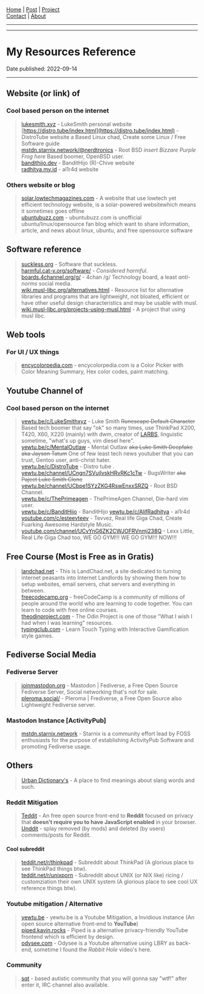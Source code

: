 <nav>
<a href="../index.html">Home</a>
|
<a href="../post.html">Post</a>
|
<a href="../project.html">Project</a>
<nav class="div-right">
<a href="../contact.html">Contact</a>
|
<a href="../about.html">About</a>
</nav>
</nav>
</header>
<hr><hr>
<main>
<!-- Your Content Start After This Line -->


# My Resources Reference

Date published: 2022-09-14

---

## Website (or link) of

### Cool based person on the internet
> [lukesmith.xyz](https://lukesmith.xyz "lukesmith.xyz") - LukeSmith personal website  
> [https://distro.tube/index.html](https://distro.tube/index.html) - DistroTube website a Based Linux chad, Create some Linux / Free Software guide  
> [mstdn.starnix.network/@nerdtronics](https://mstdn.starnix.network/@nerdtronics) - Root BSD *insert Bizzare Purple Frog here*  Based boomer, OpenBSD user.   
> [bandithijo.dev](https://bandithijo.dev) - BanditHijo (R)-Chive website  
> [radhitya.my.id](https://radhitya.my.id/) - al1r4d website  

### Others website or blog
> [solar.lowtechmagazines.com](https://solar.lowtechmagazine.com/) - A website that use lowtech yet efficient technology website, is a solar-powered websitewhich means it sometimes goes offline   
> [ubuntubuzz.com](https://www.ubuntubuzz.com/) - ubuntubuzz.com is unofficial ubuntu/linux/opensource fan blog which want to share information, article, and news about linux, ubuntu, and free opensource software  

## Software reference
> [suckless.org](https://suckless.org) - Software that suckless.  
> [harmful.cat-v.org/software/](http://harmful.cat-v.org/software/) - *Considered harmful*.  
> [boards.4channel.org/g/](https://boards.4channel.org/g/) - 4chan /g/ Technology board, a least *anti-norms* social media.  
> [wiki.musl-libc.org/alternatives.html](https://wiki.musl-libc.org/alternatives.html) - Resource list for alternative libraries and programs that are lightweight, not bloated, efficient or have other useful design characteristics and may be usable with musl.  
> [wiki.musl-libc.org/projects-using-musl.html](https://wiki.musl-libc.org/projects-using-musl.html) - A project that using musl libc.  

## Web tools

### For UI / UX things
> [encycolorpedia.com](https://encycolorpedia.com/) - encycolorpedia.com is a Color Picker with Color Meaning Summary, Hex color codes, paint matching.   

## Youtube Channel of 

### Cool based person on the internet
> [yewtu.be/c/LukeSmithxyz](https://yewtu.be/c/LukeSmithxyz/) - Luke Smith <s>Runescape Default Character</s> Based tech boomer that say "ok" so many times, use ThinkPad X200, T420, X60, X220 (mainly) with dwm, creator of [LARBS](https://github.com/LukeSmithxyz/LARBS), linguistic sometime, "what's up guys, vim diesel here".  
> [yewtu.be/c/MentalOutlaw](https://yewtu.be/c/MentalOutlaw/) - Mental Outlaw <s>aka Luke Smith Deepfake</s> <s>aka Jayson Tatum</s> One of few least tech news youtuber that you can trust, Gentoo user, anti-christ hater.  
> [yewtu.be/c/DistroTube](https://yewtu.be/c/DistroTube) - Distro tube .  
> [yewtu.be/channel/UCngn7SVujlvskHRvRKc1cTw](https://www.youtube.com/channel/UCngn7SVujlvskHRvRKc1cTw) - BugsWriter <s>aka Pajeet Luke Smith Clone</s>  
> [yewtu.be/channel/UCbpe1SYzZKG4RswEnxxSRZQ](https://yewtu.be/channel/UCbpe1SYzZKG4RswEnxxSRZQ) - Root BSD Channel.  
> [yewtu.be/c/ThePrimeagen](https://yewtu.be/c/ThePrimeagen) - ThePrimeAgen Channel, Die-hard vim user.  
> [yewtu.be/c/BanditHijo](https://yewtu.be/c/BanditHijo) - BanditHijo
> [yewtu.be/c/AlifRadhitya](https://yewtu.be/c/AlifRadhitya) - al1r4d
> [youtube.com/c/esteevteev](https://www.youtube.com/c/esteevteev) - Tevvez, Real life Giga Chad, Create Fuarking Awesome Hardstyle Music.  
> [youtube.com/channel/UCvYnG6ZK2CWJOFRVnmj238Q](https://www.youtube.com/channel/UCvYnG6ZK2CWJOFRVnmj238Q) - Lexx Little, Real Life Giga Chad too, WE GO GYM!!! WE GO GYM!!! NOW!!!

## Free Course (Most is Free as in Gratis)
> [landchad.net](https://landchad.net) - This is LandChad.net, a site dedicated to turning internet peasants into Internet Landlords by showing them how to setup websites, email servers, chat servers and everything in between.  
> [freecodecamp.org](https://www.freecodecamp.org/) - freeCodeCamp is a community of millions of people around the world who are learning to code together. You can learn to code with free online courses.  
> [theodinproject.com](https://theodinproject.com) - The Odin Project is one of those "What I wish I had when I was learning" resources.  
> [typingclub.com](https://www.typingclub.com/) - Learn Touch Typing with Interactive Gamification style games.  


## Fediverse Social Media

### Fediverse Server
> [joinmastodon.org](https://joinmastodon.org/) - Mastodon | Fediverse, a Free Open Source Fediverse Server, Social networking that's not for sale.  
> [pleroma.social/](https://pleroma.social/) - Pleroma | Frediverse, a Free Open Source also Lightweight Fediverse server.  
### Mastodon Instance [ActivityPub]
> [mstdn.starnix.network](https://mstdn.starnix.network) - Starnix is a community effort lead by FOSS enthusiasts for the purpose of establishing ActivityPub Software and promoting Fediverse usage.  

## Others  
> [Urban Dictionary's](https://www.urbandictionary.com/) - A place to find meanings about slang words and such.  

### Reddit Mitigation
> [Teddit](https://teddit.net/) - An free open source front-end to **Reddit** focused on privacy that **doesn't require you to have JavaScript enabled** in your browser.  
> [Unddit](https://unddit.com/) - splay removed (by mods) and deleted (by users) comments/posts for Reddit.  

#### Cool subreddit
> [teddit.net/r/thinkpad](https://teddit.net/r/thinkpad) - Subreddit about ThinkPad (A glorious place to see ThinkPad things btw).  
> [teddit.net/r/unixporn](https://teddit.net/r/unixporn) - Subreddit about UNIX (or NIX like) ricing / customziation their own UNIX system (A glorious place to see cool UX reference things btw).  

### Youtube mitigation / Alternative
> [yewtu.be](https://yewtu.be) - yewtu.be is a Youtube Mitigation, a Invidious instance (An open source alternative front-end to **YouTube**)  
> [piped.kavin.rocks](https://piped.kavin.rocks/) - Piped is a alternative privacy-friendly YouTube frontend which is efficient by design.  
> [odysee.com](https://odysee.com/) - Odysee is a Youtube alternative using LBRY as back-end, sometime I found the *Rabbit Hole* video's here.  

### Community
> [sqt](https://sqt.wtf) - based autistic community that you will gonna say "wtf!" after enter it, IRC channel also available.  
